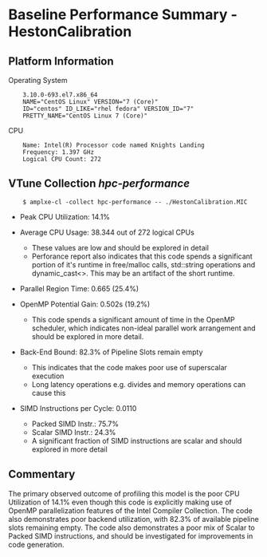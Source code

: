 # Baseline Performance Summary - HestonCalibration

## Platform Information
Operating System
```
    3.10.0-693.el7.x86_64
    NAME="CentOS Linux" VERSION="7 (Core)"
    ID="centos" ID_LIKE="rhel fedora" VERSION_ID="7"
    PRETTY_NAME="CentOS Linux 7 (Core)"
```

CPU
```
    Name: Intel(R) Processor code named Knights Landing
    Frequency: 1.397 GHz
    Logical CPU Count: 272
```

## VTune Collection *hpc-performance*
```
    $ amplxe-cl -collect hpc-performance -- ./HestonCalibration.MIC
```
* Peak CPU Utilization: 14.1%
* Average CPU Usage: 38.344 out of 272 logical CPUs
    - These values are low and should be explored in detail
    - Perforance report also indicates that this code spends
      a significant portion of it's runtime in free/malloc
      calls, std::string operations and dynamic_cast<>. This
      may be an artifact of the short runtime.

* Parallel Region Time: 0.665 (25.4%)
* OpenMP Potential Gain: 0.502s (19.2%)
    - This code spends a significant amount of time in the OpenMP
      scheduler, which indicates non-ideal parallel work arrangement
      and should be explored in more detail.

* Back-End Bound: 82.3% of Pipeline Slots remain empty
    - This indicates that the code makes poor use of superscalar execution
    - Long latency operations e.g. divides and memory operations can cause this

* SIMD Instructions per Cycle: 0.0110
    * Packed SIMD Instr.: 75.7%
    * Scalar SIMD Instr.: 24.3%
    - A significant fraction of SIMD instructions are scalar and should
      explored in more detail

## Commentary
The primary observed outcome of profiling this model is the poor CPU
Utilization of 14.1% even though this code is explicitly making use of
OpenMP parallelization features of the Intel Compiler Collection. The
code also demonstrates poor backend utilization, with 82.3% of available
pipeline slots remaining empty. The code also demonstrates a poor mix
of Scalar to Packed SIMD instructions, and should be investigated for
improvements in code generation.

